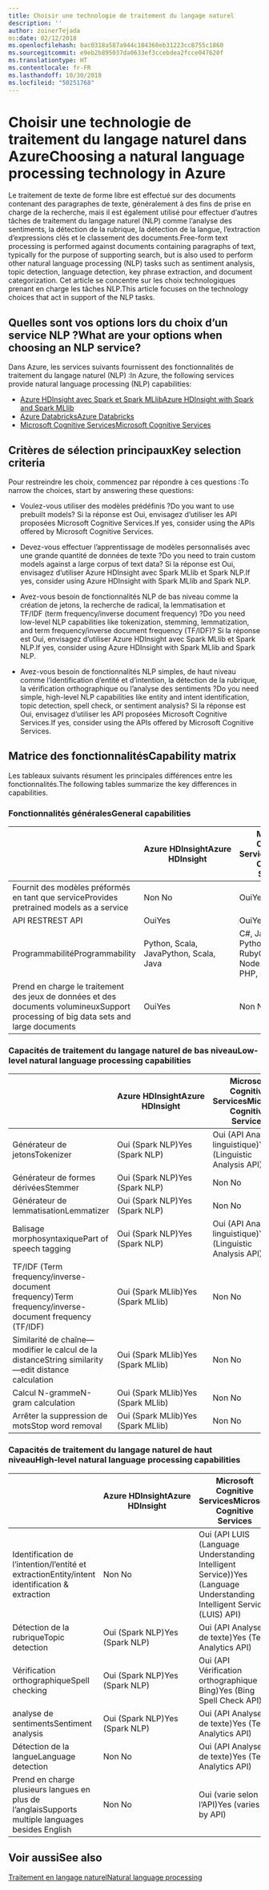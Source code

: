 ```yaml
---
title: Choisir une technologie de traitement du langage naturel
description: ''
author: zoinerTejada
ms:date: 02/12/2018
ms.openlocfilehash: bac0318a587a944c104360eb31223cc8755c1860
ms.sourcegitcommit: e9eb2b895037da0633ef3ccebdea2fcce047620f
ms.translationtype: HT
ms.contentlocale: fr-FR
ms.lasthandoff: 10/30/2018
ms.locfileid: "50251768"
---
```

# <a name="choosing-a-natural-language-processing-technology-in-azure"></a><span data-ttu-id="90321-102">Choisir une technologie de traitement du langage naturel dans Azure</span><span class="sxs-lookup"><span data-stu-id="90321-102">Choosing a natural language processing technology in Azure</span></span>

<span data-ttu-id="90321-103">Le traitement de texte de forme libre est effectué sur des documents contenant des paragraphes de texte, généralement à des fins de prise en charge de la recherche, mais il est également utilisé pour effectuer d’autres tâches de traitement du langage naturel (NLP) comme l’analyse des sentiments, la détection de la rubrique, la détection de la langue, l’extraction d’expressions clés et le classement des documents.</span><span class="sxs-lookup"><span data-stu-id="90321-103">Free-form text processing is performed against documents containing paragraphs of text, typically for the purpose of supporting search, but is also used to perform other natural language processing (NLP) tasks such as sentiment analysis, topic detection, language detection, key phrase extraction, and document categorization.</span></span> <span data-ttu-id="90321-104">Cet article se concentre sur les choix technologiques prenant en charge les tâches NLP.</span><span class="sxs-lookup"><span data-stu-id="90321-104">This article focuses on the technology choices that act in support of the NLP tasks.</span></span>

## <a name="what-are-your-options-when-choosing-an-nlp-service"></a><span data-ttu-id="90321-105">Quelles sont vos options lors du choix d’un service NLP ?</span><span class="sxs-lookup"><span data-stu-id="90321-105">What are your options when choosing an NLP service?</span></span>

<span data-ttu-id="90321-106">Dans Azure, les services suivants fournissent des fonctionnalités de traitement du langage naturel (NLP) :</span><span class="sxs-lookup"><span data-stu-id="90321-106">In Azure, the following services provide natural language processing (NLP) capabilities:</span></span>

- [<span data-ttu-id="90321-107">Azure HDInsight avec Spark et Spark MLlib</span><span class="sxs-lookup"><span data-stu-id="90321-107">Azure HDInsight with Spark and Spark MLlib</span></span>](/azure/hdinsight/spark/apache-spark-overview)
- [<span data-ttu-id="90321-108">Azure Databricks</span><span class="sxs-lookup"><span data-stu-id="90321-108">Azure Databricks</span></span>](/azure/azure-databricks/what-is-azure-databricks)
- [<span data-ttu-id="90321-109">Microsoft Cognitive Services</span><span class="sxs-lookup"><span data-stu-id="90321-109">Microsoft Cognitive Services</span></span>](/azure/cognitive-services/welcome)

## <a name="key-selection-criteria"></a><span data-ttu-id="90321-110">Critères de sélection principaux</span><span class="sxs-lookup"><span data-stu-id="90321-110">Key selection criteria</span></span>

<span data-ttu-id="90321-111">Pour restreindre les choix, commencez par répondre à ces questions :</span><span class="sxs-lookup"><span data-stu-id="90321-111">To narrow the choices, start by answering these questions:</span></span>

- <span data-ttu-id="90321-112">Voulez-vous utiliser des modèles prédéfinis ?</span><span class="sxs-lookup"><span data-stu-id="90321-112">Do you want to use prebuilt models?</span></span> <span data-ttu-id="90321-113">Si la réponse est Oui, envisagez d’utiliser les API proposées Microsoft Cognitive Services.</span><span class="sxs-lookup"><span data-stu-id="90321-113">If yes, consider using the APIs offered by Microsoft Cognitive Services.</span></span>

- <span data-ttu-id="90321-114">Devez-vous effectuer l’apprentissage de modèles personnalisés avec une grande quantité de données de texte ?</span><span class="sxs-lookup"><span data-stu-id="90321-114">Do you need to train custom models against a large corpus of text data?</span></span> <span data-ttu-id="90321-115">Si la réponse est Oui, envisagez d’utiliser Azure HDInsight avec Spark MLlib et Spark NLP.</span><span class="sxs-lookup"><span data-stu-id="90321-115">If yes, consider using Azure HDInsight with Spark MLlib and Spark NLP.</span></span>

- <span data-ttu-id="90321-116">Avez-vous besoin de fonctionnalités NLP de bas niveau comme la création de jetons, la recherche de radical, la lemmatisation et TF/IDF (term frequency/inverse document frequency) ?</span><span class="sxs-lookup"><span data-stu-id="90321-116">Do you need low-level NLP capabilities like tokenization, stemming, lemmatization, and term frequency/inverse document frequency (TF/IDF)?</span></span> <span data-ttu-id="90321-117">Si la réponse est Oui, envisagez d’utiliser Azure HDInsight avec Spark MLlib et Spark NLP.</span><span class="sxs-lookup"><span data-stu-id="90321-117">If yes, consider using Azure HDInsight with Spark MLlib and Spark NLP.</span></span>

- <span data-ttu-id="90321-118">Avez-vous besoin de fonctionnalités NLP simples, de haut niveau comme l’identification d’entité et d’intention, la détection de la rubrique, la vérification orthographique ou l’analyse des sentiments ?</span><span class="sxs-lookup"><span data-stu-id="90321-118">Do you need simple, high-level NLP capabilities like entity and intent identification, topic detection, spell check, or sentiment analysis?</span></span> <span data-ttu-id="90321-119">Si la réponse est Oui, envisagez d’utiliser les API proposées Microsoft Cognitive Services.</span><span class="sxs-lookup"><span data-stu-id="90321-119">If yes, consider using the APIs offered by Microsoft Cognitive Services.</span></span>

## <a name="capability-matrix"></a><span data-ttu-id="90321-120">Matrice des fonctionnalités</span><span class="sxs-lookup"><span data-stu-id="90321-120">Capability matrix</span></span>

<span data-ttu-id="90321-121">Les tableaux suivants résument les principales différences entre les fonctionnalités.</span><span class="sxs-lookup"><span data-stu-id="90321-121">The following tables summarize the key differences in capabilities.</span></span>  

### <a name="general-capabilities"></a><span data-ttu-id="90321-122">Fonctionnalités générales</span><span class="sxs-lookup"><span data-stu-id="90321-122">General capabilities</span></span>

| | <span data-ttu-id="90321-123">Azure HDInsight</span><span class="sxs-lookup"><span data-stu-id="90321-123">Azure HDInsight</span></span> | <span data-ttu-id="90321-124">Microsoft Cognitive Services</span><span class="sxs-lookup"><span data-stu-id="90321-124">Microsoft Cognitive Services</span></span> |
| --- | --- | --- |
| <span data-ttu-id="90321-125">Fournit des modèles préformés en tant que service</span><span class="sxs-lookup"><span data-stu-id="90321-125">Provides pretrained models as a service</span></span> | <span data-ttu-id="90321-126">Non </span><span class="sxs-lookup"><span data-stu-id="90321-126">No</span></span> | <span data-ttu-id="90321-127">Oui</span><span class="sxs-lookup"><span data-stu-id="90321-127">Yes</span></span> |
| <span data-ttu-id="90321-128">API REST</span><span class="sxs-lookup"><span data-stu-id="90321-128">REST API</span></span> | <span data-ttu-id="90321-129">Oui</span><span class="sxs-lookup"><span data-stu-id="90321-129">Yes</span></span> | <span data-ttu-id="90321-130">Oui</span><span class="sxs-lookup"><span data-stu-id="90321-130">Yes</span></span> |
| <span data-ttu-id="90321-131">Programmabilité</span><span class="sxs-lookup"><span data-stu-id="90321-131">Programmability</span></span> | <span data-ttu-id="90321-132">Python, Scala, Java</span><span class="sxs-lookup"><span data-stu-id="90321-132">Python, Scala, Java</span></span> | <span data-ttu-id="90321-133">C#, Java, Node.js, Python, PHP, Ruby</span><span class="sxs-lookup"><span data-stu-id="90321-133">C#, Java, Node.js, Python, PHP, Ruby</span></span> |
| <span data-ttu-id="90321-134">Prend en charge le traitement des jeux de données et des documents volumineux</span><span class="sxs-lookup"><span data-stu-id="90321-134">Support processing of big data sets and large documents</span></span> | <span data-ttu-id="90321-135">Oui</span><span class="sxs-lookup"><span data-stu-id="90321-135">Yes</span></span> | <span data-ttu-id="90321-136">Non </span><span class="sxs-lookup"><span data-stu-id="90321-136">No</span></span> |

### <a name="low-level-natural-language-processing-capabilities"></a><span data-ttu-id="90321-137">Capacités de traitement du langage naturel de bas niveau</span><span class="sxs-lookup"><span data-stu-id="90321-137">Low-level natural language processing capabilities</span></span>

| | <span data-ttu-id="90321-138">Azure HDInsight</span><span class="sxs-lookup"><span data-stu-id="90321-138">Azure HDInsight</span></span> | <span data-ttu-id="90321-139">Microsoft Cognitive Services</span><span class="sxs-lookup"><span data-stu-id="90321-139">Microsoft Cognitive Services</span></span> |  
| --- | --- | --- | 
| <span data-ttu-id="90321-140">Générateur de jetons</span><span class="sxs-lookup"><span data-stu-id="90321-140">Tokenizer</span></span> | <span data-ttu-id="90321-141">Oui (Spark NLP)</span><span class="sxs-lookup"><span data-stu-id="90321-141">Yes (Spark NLP)</span></span> | <span data-ttu-id="90321-142">Oui (API Analyse linguistique)</span><span class="sxs-lookup"><span data-stu-id="90321-142">Yes (Linguistic Analysis API)</span></span> |
| <span data-ttu-id="90321-143">Générateur de formes dérivées</span><span class="sxs-lookup"><span data-stu-id="90321-143">Stemmer</span></span> | <span data-ttu-id="90321-144">Oui (Spark NLP)</span><span class="sxs-lookup"><span data-stu-id="90321-144">Yes (Spark NLP)</span></span> | <span data-ttu-id="90321-145">Non </span><span class="sxs-lookup"><span data-stu-id="90321-145">No</span></span> |
| <span data-ttu-id="90321-146">Générateur de lemmatisation</span><span class="sxs-lookup"><span data-stu-id="90321-146">Lemmatizer</span></span> | <span data-ttu-id="90321-147">Oui (Spark NLP)</span><span class="sxs-lookup"><span data-stu-id="90321-147">Yes (Spark NLP)</span></span> | <span data-ttu-id="90321-148">Non </span><span class="sxs-lookup"><span data-stu-id="90321-148">No</span></span> |
| <span data-ttu-id="90321-149">Balisage morphosyntaxique</span><span class="sxs-lookup"><span data-stu-id="90321-149">Part of speech tagging</span></span> | <span data-ttu-id="90321-150">Oui (Spark NLP)</span><span class="sxs-lookup"><span data-stu-id="90321-150">Yes (Spark NLP)</span></span> | <span data-ttu-id="90321-151">Oui (API Analyse linguistique)</span><span class="sxs-lookup"><span data-stu-id="90321-151">Yes (Linguistic Analysis API)</span></span> |
| <span data-ttu-id="90321-152">TF/IDF (Term frequency/inverse-document frequency)</span><span class="sxs-lookup"><span data-stu-id="90321-152">Term frequency/inverse-document frequency (TF/IDF)</span></span> | <span data-ttu-id="90321-153">Oui (Spark MLlib)</span><span class="sxs-lookup"><span data-stu-id="90321-153">Yes (Spark MLlib)</span></span> | <span data-ttu-id="90321-154">Non </span><span class="sxs-lookup"><span data-stu-id="90321-154">No</span></span> |
| <span data-ttu-id="90321-155">Similarité de chaîne&mdash;modifier le calcul de la distance</span><span class="sxs-lookup"><span data-stu-id="90321-155">String similarity&mdash;edit distance calculation</span></span> | <span data-ttu-id="90321-156">Oui (Spark MLlib)</span><span class="sxs-lookup"><span data-stu-id="90321-156">Yes (Spark MLlib)</span></span> | <span data-ttu-id="90321-157">Non </span><span class="sxs-lookup"><span data-stu-id="90321-157">No</span></span> |
| <span data-ttu-id="90321-158">Calcul N-gramme</span><span class="sxs-lookup"><span data-stu-id="90321-158">N-gram calculation</span></span> | <span data-ttu-id="90321-159">Oui (Spark MLlib)</span><span class="sxs-lookup"><span data-stu-id="90321-159">Yes (Spark MLlib)</span></span> | <span data-ttu-id="90321-160">Non </span><span class="sxs-lookup"><span data-stu-id="90321-160">No</span></span> |
| <span data-ttu-id="90321-161">Arrêter la suppression de mots</span><span class="sxs-lookup"><span data-stu-id="90321-161">Stop word removal</span></span> | <span data-ttu-id="90321-162">Oui (Spark MLlib)</span><span class="sxs-lookup"><span data-stu-id="90321-162">Yes (Spark MLlib)</span></span> | <span data-ttu-id="90321-163">Non </span><span class="sxs-lookup"><span data-stu-id="90321-163">No</span></span> |

### <a name="high-level-natural-language-processing-capabilities"></a><span data-ttu-id="90321-164">Capacités de traitement du langage naturel de haut niveau</span><span class="sxs-lookup"><span data-stu-id="90321-164">High-level natural language processing capabilities</span></span>

| | <span data-ttu-id="90321-165">Azure HDInsight</span><span class="sxs-lookup"><span data-stu-id="90321-165">Azure HDInsight</span></span> | <span data-ttu-id="90321-166">Microsoft Cognitive Services</span><span class="sxs-lookup"><span data-stu-id="90321-166">Microsoft Cognitive Services</span></span> |
| --- | --- | --- | 
| <span data-ttu-id="90321-167">Identification de l’intention/l’entité et extraction</span><span class="sxs-lookup"><span data-stu-id="90321-167">Entity/intent identification & extraction</span></span> | <span data-ttu-id="90321-168">Non </span><span class="sxs-lookup"><span data-stu-id="90321-168">No</span></span> | <span data-ttu-id="90321-169">Oui (API LUIS (Language Understanding Intelligent Service))</span><span class="sxs-lookup"><span data-stu-id="90321-169">Yes (Language Understanding Intelligent Service (LUIS) API)</span></span> |    
| <span data-ttu-id="90321-170">Détection de la rubrique</span><span class="sxs-lookup"><span data-stu-id="90321-170">Topic detection</span></span> | <span data-ttu-id="90321-171">Oui (Spark NLP)</span><span class="sxs-lookup"><span data-stu-id="90321-171">Yes (Spark NLP)</span></span> | <span data-ttu-id="90321-172">Oui (API Analyse de texte)</span><span class="sxs-lookup"><span data-stu-id="90321-172">Yes (Text Analytics API)</span></span> |
| <span data-ttu-id="90321-173">Vérification orthographique</span><span class="sxs-lookup"><span data-stu-id="90321-173">Spell checking</span></span> | <span data-ttu-id="90321-174">Oui (Spark NLP)</span><span class="sxs-lookup"><span data-stu-id="90321-174">Yes (Spark NLP)</span></span> | <span data-ttu-id="90321-175">Oui (API Vérification orthographique Bing)</span><span class="sxs-lookup"><span data-stu-id="90321-175">Yes (Bing Spell Check API)</span></span> |
| <span data-ttu-id="90321-176">analyse de sentiments</span><span class="sxs-lookup"><span data-stu-id="90321-176">Sentiment analysis</span></span> | <span data-ttu-id="90321-177">Oui (Spark NLP)</span><span class="sxs-lookup"><span data-stu-id="90321-177">Yes (Spark NLP)</span></span> | <span data-ttu-id="90321-178">Oui (API Analyse de texte)</span><span class="sxs-lookup"><span data-stu-id="90321-178">Yes (Text Analytics API)</span></span> |
| <span data-ttu-id="90321-179">Détection de la langue</span><span class="sxs-lookup"><span data-stu-id="90321-179">Language detection</span></span> | <span data-ttu-id="90321-180">Non </span><span class="sxs-lookup"><span data-stu-id="90321-180">No</span></span> | <span data-ttu-id="90321-181">Oui (API Analyse de texte)</span><span class="sxs-lookup"><span data-stu-id="90321-181">Yes (Text Analytics API)</span></span> |
| <span data-ttu-id="90321-182">Prend en charge plusieurs langues en plus de l’anglais</span><span class="sxs-lookup"><span data-stu-id="90321-182">Supports multiple languages besides English</span></span> | <span data-ttu-id="90321-183">Non </span><span class="sxs-lookup"><span data-stu-id="90321-183">No</span></span> | <span data-ttu-id="90321-184">Oui (varie selon l’API)</span><span class="sxs-lookup"><span data-stu-id="90321-184">Yes (varies by API)</span></span> |

## <a name="see-also"></a><span data-ttu-id="90321-185">Voir aussi</span><span class="sxs-lookup"><span data-stu-id="90321-185">See also</span></span>

[<span data-ttu-id="90321-186">Traitement en langage naturel</span><span class="sxs-lookup"><span data-stu-id="90321-186">Natural language processing</span></span>](../scenarios/natural-language-processing.md)
